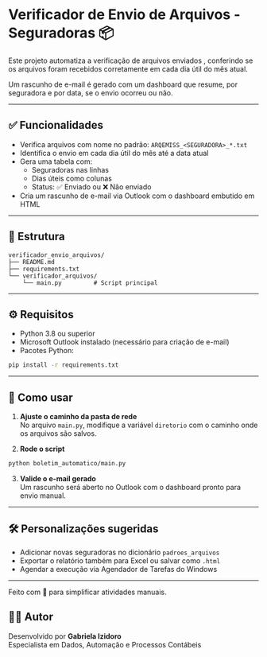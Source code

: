 # Verificador de Envio de Arquivos - Seguradoras 📦

Este projeto automatiza a verificação de arquivos enviados , conferindo se os arquivos foram recebidos corretamente em cada dia útil do mês atual.

Um rascunho de e-mail é gerado com um dashboard que resume, por seguradora e por data, se o envio ocorreu ou não.

---

## ✅ Funcionalidades

- Verifica arquivos com nome no padrão: `ARQEMISS_<SEGURADORA>_*.txt`
- Identifica o envio em cada dia útil do mês até a data atual
- Gera uma tabela com:
  - Seguradoras nas linhas
  - Dias úteis como colunas
  - Status: ✅ Enviado ou ❌ Não enviado
- Cria um rascunho de e-mail via Outlook com o dashboard embutido em HTML

---

## 🧱 Estrutura

```
verificador_envio_arquivos/
├── README.md
├── requirements.txt
└── verificador_arquivos/
    └── main.py         # Script principal

```

---

## ⚙️ Requisitos

- Python 3.8 ou superior
- Microsoft Outlook instalado (necessário para criação de e-mail)
- Pacotes Python:

```bash
pip install -r requirements.txt
```

---

## 🚀 Como usar

1. **Ajuste o caminho da pasta de rede**  
   No arquivo `main.py`, modifique a variável `diretorio` com o caminho onde os arquivos são salvos.

2. **Rode o script**

```bash
python boletim_automatico/main.py
```

3. **Valide o e-mail gerado**  
   Um rascunho será aberto no Outlook com o dashboard pronto para envio manual.

---

## 🛠️ Personalizações sugeridas

- Adicionar novas seguradoras no dicionário `padroes_arquivos`
- Exportar o relatório também para Excel ou salvar como `.html`
- Agendar a execução via Agendador de Tarefas do Windows

---

Feito com 💼 para simplificar atividades manuais.

## 👩‍💻 Autor

Desenvolvido por **Gabriela Izidoro**  
Especialista em Dados, Automação e Processos Contábeis
